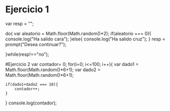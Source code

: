 # Ejercicio 1
var resp = "";

do{
var aleatorio =  Math.floor(Math.random()*2);
if(aleatorio === 0){
	console.log("Ha salido cara");
}else{
	console.log("Ha salido cruz");
}
resp = prompt("Desea continuar?");

}while(resp!=="no");


#Ejercicio 2
var contador= 0;
for(i=0; i<=100; i++){
	var dado1 = Math.floor(Math.random()*6+1);
	var dado2 = Math.floor(Math.random()*6+1);
	
	if(dado1+dado2 === 10){
		contador++;
	}
}
console.log(contador);

